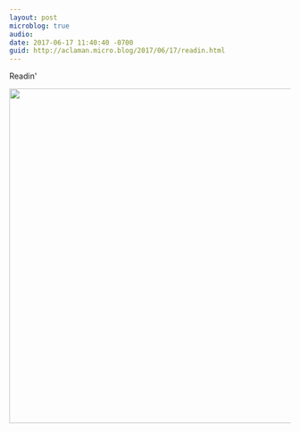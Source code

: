 ```yaml
---
layout: post
microblog: true
audio: 
date: 2017-06-17 11:40:40 -0700
guid: http://aclaman.micro.blog/2017/06/17/readin.html
---
```

Readin'

<img src="http://micro.alexclaman.com/uploads/2018/800ca077c5.jpg" width="600" height="600" />
